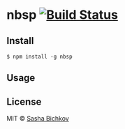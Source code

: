 # nbsp [![Build Status](https://travis-ci.org/sasha-bichkov/non-breaking-space.svg?branch=master)](https://travis-ci.org/sasha-bichkov/non-breaking-space)

## Install

```
$ npm install -g nbsp
```

## Usage

## License

MIT © [Sasha Bichkov](http://sasha-bichkov.com)
